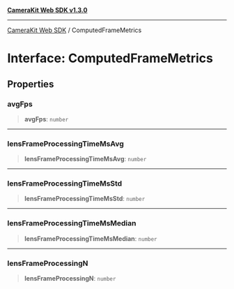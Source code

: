 [**CameraKit Web SDK v1.3.0**](../README.md)

***

[CameraKit Web SDK](../globals.md) / ComputedFrameMetrics

# Interface: ComputedFrameMetrics

## Properties

### avgFps

> **avgFps**: `number`

***

### lensFrameProcessingTimeMsAvg

> **lensFrameProcessingTimeMsAvg**: `number`

***

### lensFrameProcessingTimeMsStd

> **lensFrameProcessingTimeMsStd**: `number`

***

### lensFrameProcessingTimeMsMedian

> **lensFrameProcessingTimeMsMedian**: `number`

***

### lensFrameProcessingN

> **lensFrameProcessingN**: `number`

